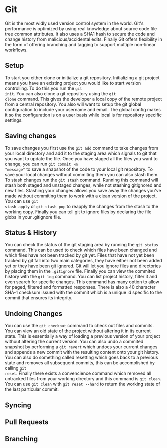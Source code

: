 # Git
Git is the most widly used version control system in the world.
Git's performance is optimized by using real knowledge about source code file tree common attributes.
It also uses a SHA1 hash to secure the code and change history from malicious/accidental edits.
Finally Git offers flexibility in the form of offering branching and tagging to support multiple non-linear workflows.

## Setup
To start you either clone or initialize a git repository.
Initializing a git project means you have an existing project you would like to start version controlling.
To do this you run the <code>git init</code>.
You can also clone a git repository using the <code>git clone</code> command.
This gives the developer a local copy of the remote project from a central repository.
You also will want to  setup the git global configuration to include your username and email. 
The global config makes it so the configuration is on a user basis while local is for repository specific settings. 

## Saving changes
To save changes you first use the <code>git add</code> command to take changes from your local directory and add it to the staging area which signals to git that you want to update the file.
Once you have staged all the files you want to change, you can run <code>git commit -m "message"</code> to save a snapshot of the code to your local git repository. 
To save your local changes without commiting them you can also stash them.
To stash changes run the <code>git stash</code> command.
Running this command will stash both staged and unstaged changes, while not stashing gitignored and new files. 
Stashing your changes allows you save away the changes you've made without commiting them to work with a clean version of the project.
You can use <code>git stash apply</code> or <code>git stash pop</code> to reapply the changes from the stash to the working copy. 
Finally you can tell git to ignore files by declaring the file globs in your .gitignore file.

## Status & History
You can check the status of the git staging area by running the <code>git status</code> command. 
This can be used to check which files have been changed and which files have not been tracked by git yet. 
Files that have not yet been tracked by git fall into two main categories, they have either not been added yet or they have been git ignored.
Git will let you ignore files and directories by placing them in the <code>.gitignore</code> file.
Finally you can view the commited history with the <code>git log</code> command.
You can list project history, filter it and even search for specific changes.
This command has many option to allow for paged, filtered and formatted responses.
There is also a 40 character SHA-1 checksum issued with the commit which is a unique id specific to the commit that ensures its integrity.

## Undoing Changes
You can use the <code>git checkout</code> command to check out files and commits.
You can view an old state of the project without altering it in its current state.
This is essentially a way of loading a previous version of your project without altering the current version.
You can also undo a commited snapshot by performing a <code>git revert</code> which undoes your current changes and appends a new commit with the resulting content onto your git history.
You can also do something called resetting which goes back to a previous state and removes all subsequent commits, this can be accomplished by calling <code>git reset</code>.
Finally there exists a convencience command which removed all untracked files from your working directory and this command is <code>git clean</code>.
You can use <code>git clean</code> with <code>git reset --hard</code> to return the working state of the last particular commit. 

## Syncing

## Pull Requests

## Branching

